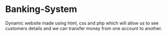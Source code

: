 # Banking-System

Dynamic website made using html, css and php which will allow us to see customers details and we can transfer money from one account to another.
